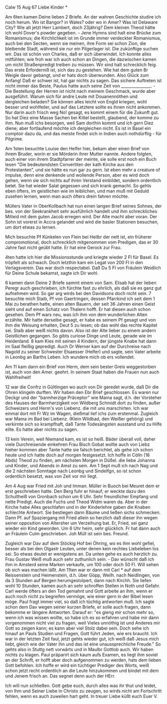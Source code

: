  Calw 15 Aug 67
Liebe Kinder <Marie>*

Am 6ten kamen Deine lieben 2 Briefe. An der wahren Geschichte studire ich noch herum. Wo ist Bangor? in Wales? oder wo in Amer? Was ist Delaware City? Wie alt jetzt Herr Lambert, doch 23jährig? Dem kleinen Theod hätte ich wohl Dover's powder gegeben. - Jene Hymns sind halt eine Brücke zum Romanismus; die Kirchlichkeit ist im Grunde immer verdeckter Romanismus, auch bei den Secten, wenn sie meinen, ihre Form sei schon Zion, die bleibende Stadt, während sie nur ein Pilgerlager ist. Die zukünftige suchen wir. Das ist schön von Charles, daß er sich überwindet. Ich konnte alles mitfühlen; wie froh war ich auch schon an Dingen, die dazwischen kamen um nicht Straßenpredigt treiben zu müssen. Wir sind halt schrecklich feig. Das erste Erforderniß ist, sich das zu gestehen. Wie hat dem guten Br Weigle davor gebangt, und er hats doch überwunden. Also Glück zum Anfang! Daß er schwer ist, hat gar nichts zu sagen. Das sichere Auftreten ist nicht immer das Beste, Paulus hatte auch seine Zeit von _______________. - Die Bestellung der Herren ist nicht nach meinem Geschmack, wurde aber ausgeführt. Warum sich für andre Leute mit Douanennöthen und dergleichen beladen? Sie können alles leicht von Engld kriegen, wohl besser und wohlfeiler, und auf das Letztere sollte es ihnen nicht ankommen. Nur darin auch frisch weg No! gesagt, es kommt einem für die Zukunft gut. So hat Diez eine Masse Sachen bei Kittel bestellt, glaubend, der komme zu ihm. Nun muß ichs besorgen, weil Sam dorthin kommt und ich gern Diez diene; aber fortlaufend möchte ich dergleichen nicht. Es ist in Basel ein comptoir dazu da, und das meiste findet sich in Indien auch nothdürftig - für Pilgrime.

Am 1sten besuchte Louise den Helfer hier, bekam aber einen Brief von ihrem Bruder, worin er sie Mörderin ihrer Mutter nannte. Andere folgten, auch einer von ihrem Stadtpfarrer der meinte, sie solle erst noch ein Buch lesen "Die bedeutendsten Convertiten der kath Kirche aus den Protestanten", und sie hätte es nun gar zu gern. Ist eben mehr a creature of impulse, denn eine denkende und wollende Person, aber es wird doch gehen, wenn sie sich nichts auf ihren Verstand einbildet, sondern ordentlich betet. Sie hat wieder Salat gegessen und sich krank gemacht. So gehts eben öfters, im geistlichen wie im leiblichen, und man muß mit Geduld zusehen lernen, wenn man auch öfters drein fahren möchte.

Müllers Vater in OberKollbach hat nun einen langen Brief seines Sohnes, der bes. von der Seekrankheit sehr ausführlich handelt und ihm schreckliches Mitleid mit dem guten Jacob erregen wird. Der Alte macht aber voran. Der Sohn ist vorerst in Accra gelandet und wird die basler Stationen besuchen, um dort etwas zu lernen.

Mich besuchte Pf Künkelen von Flein bei Heilbr der nett ist, ein früherer compromotional, doch schrecklich mitgenommen vom Predigen, das er 30 Jahre fast nicht geübt hatte. Er hat eine Gerock zur Frau.

4ten hatte ich hier die Missionsstunde und kriegte wieder 2 Fl für Basel. Es tröpfelt als schwach. Doch letzthin kam ein Legat von 200 Fl in den Verlagsverein. Das war doch respectabel. Daß Du 5 Fl von Fräulein Weidlich für Deine Schule bekamst, sagte ich Dir wohl.

6 kamen dann Deine 2 Briefe sammt einem von Sam. Elisab hat der lieben Peregr auch geschrieben, ich fürchte fast zu ehrlich, als daß sie es ganz gut aufnehmen wird. So gar arg wirds bei den Davidsons doch nicht sein. 
7 besuchte mich Staib, Pf von Gaertringen, dessen Pfarrkind ich seit dem 1 Mai zu berathen hatte, einen alten Bauern, der seit 36 Jahren einen Geist sieht und auf einen Schatz von Thalern hofft. Er hat diesen auch schon gesehen. Dem Pf wars neu, was ich ihm von dem wunderlichen Alten erzählte. Mir hatte derselbe gesagt, er habe es seinem Pf gesagt und von ihm die Weisung erhalten, Deut 5 zu lesen; ob das wohl das rechte Kapitel sei. Staib aber weiß nichts davon. Also ist der Alte lieber zu einem andern Geistlichen gegangen. So gibts curiose Dinge und Leute, gerade wie im Heidenland. 
8 kam Kies mit seinen 4 Kindern, der jüngste Knabe hat dann im Saal fleißig gepredigt. Auch Dr Werner kam auf der Durchreise nach Nagold zu seiner Schwester Elsaesser (Helfer) und sagte, sein Vater arbeite in Leonbg an Barths Leben. Ich wundere mich ob ers vollendet.

Am 11 kam dann ein Brief von Herm, dem sein bester Greis weggestorben ist, auch von den Amer. geehrt. In seinem Staat haben die Frauen nun auch Wahlfreiheit!

12 war die Confrz in Gültlingen wo auch von Dir geredet wurde, daß Dir die Ohren klingeln durften. Wir haben den Ebr Brief geschlossen. Es waren nur Deckgr und der "barmherzige Präceptor" wie Mama sagt, d.h. der Vorsteher des Hauses der Barmherzigkeit von Wildberg Schmidt dort zu finden, außer Schweizers und Herm's von Liebenz. die mit uns marschirten. Ich war einmal dort mit Fr Wz im Wagen, dießmal lief ichs zum erstenmal. Zugleich war Mama im Bad bei Liebenz. (Klein Wildbad, den Weißer gehörig) und verkirnte sich so krampfhaft, daß Tante Todesängsten ausstand und zu Hilfe eilte. Es hatte aber nichts zu sagen.

13 kein Verein, weil Niemand kam, es ist so heiß. Bäder überall voll, daher viele Durchreisende einkehren Frau Bisch Gobat wollte auch von Liebz hieher kommen aber Tante hatte sie falsch berichtet, als gehe ich schon heute und ich hatte doch auf morgen festgesetzt. Ich hoffe in Cölln (16 Abds) Theod zu finden, am nächsten Morgen in Düßel. die liebe Johanna und Kinder, und Abends in Amst zu sein. Am 1 Sept muß ich nach Nag und die 2 nächsten Sonntage nach Leonbg und Sindelfgn, so ist schon ordentlich besetzt, was von Zeit vor mir liegt.

Am 4 Aug war Fried mit Joh und Imman. Müller in Buoch bei Meuret dem er erst geschrieben hatte. Den Berg fuhr er hinauf; er weckte dazu den Schultheiß von Gronbach schon um 6 Uhr. Sehr freundlicher Empfang und nette Predigt. Auch die Fuchs und Theod Widm waren da. Aber in der Kirche habe Alles geschlafen und in der Kinderlehre gaben die Knaben schlechte Antwort. Sie bestiegen dann Bäume und ließen sichs schmecken. Dann Pf. auf Spaziergang mit Fried allein so herzlich daß dieser ihn wegen seiner opposition von Altersher um Verzeihung bat. Er, Fried, sei ganz wieder ein Kind geworden. Um 6 Uhr heim, sehr glücklich. Fr hat dann auch an Fräulein Culm geschrieben. Joh Müll ist sein bes. Freund.

Zugleich war Dav auf dem Stöckig Hof bei Öhring, wo es ihm wohl gefiel, besser als bei den Olgastr Leuten, unter denen kein rechtes Liebeleben los sei. So etwas deutet er wenigstens an. Da unten gehe es auch herzlich zu. Frau Gustav Weiß muß auch sehr zuthunlich sein. - Dav wünscht daß ich ihm in Amsterd seine Marken verkaufe, um 100 oder doch 50 Fl. Will sehen ob sich was machen läßt. Am 11ten war er dann mit Carl <Weigle>* auf dem Reissenstein und Heimenstein, d.h. über Göpp, Weilh. nach Neidlingen, von da 3 Stunden auf Bergen herumgestolpert, dann nach Kirchh. Sie liefen wohl 10 Stunden, kamen auch an sehr schroffen Stellen in Noth und Gefahr. Carl werde öfters an den Tod gemahnt und Gott arbeite an ihm, wenn er auch noch nicht zu begreifen vermöge, wie einer gern in der Bibel lesen möge. 
Paul fragt immer viel, so daß ich tüchtig antworten muß. Ich sagte schon dem Dav wegen seiner kurzen Briefe, er solle auch fragen, dann bekomme er längere Antworten. Darauf er: "es gieng mir schon mehr so, wenn ich was wissen wollte, so habe ich es so erfahren und habe mir dann vorgenommen nicht viel zu fragen, weil Vieles unnöthig ist und Anderes mir Gott so zeigen kann; es kann aber viel Stolz dabei sein. Doch sehe ich hinauf an Pauls Studien und Fragen, Gott führt Jeden, wie ers braucht. Ich war in der letzten Zeit faul, jetzt gehts wieder gut, ich weiß daß Jesus mich liebt, gleich wie der Vater ihn und das ist eine unaussprechliche Freude." 
So gehts also in Stuttg nett vorwärts und in Maulbr Gottlob auch. Wir haben nichts zu klagen. Paul präparirt sich kaum aufs Examen, es liegt ihm soviel an der Schrift, er hofft aber doch aufgenommen zu werden, hats dem lieben Gott befohlen. Ich hoffe er wird ein tüchtiger Prediger des Worts, weiß schon jetzt recht ordentlich an die Leute hinzukommen und bindet mit dem und Jenem frisch an. Das segnet denn auch der HErr.

Ich will nun schließen. Gott gebe euch, durch alles was ihr thut und leidet, von Ihm und Seiner Liebe in Christo zu zeugen, so wirds nicht am Fortschritt fehlen, wenn es auch zuweilen hart geht. In treuer Liebe küßt euch  Euer V.
